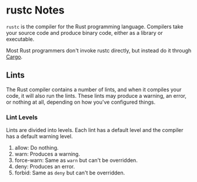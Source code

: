 # rustc Notes

`rustc` is the compiler for the Rust programming language. Compilers take your source code and produce binary code, either as a library or executable.

Most Rust programmers don't invoke rustc directly, but instead do it through [Cargo](https://doc.rust-lang.org/cargo/index.html).

## Lints

The Rust compiler contains a number of lints, and when it compiles your code, it will also run the lints. These lints may produce a warning, an error, or nothing at all, depending on how you've configured things.

### Lint Levels

Lints are divided into levels. Each lint has a default level and the compiler has a default warning level.

1. allow: Do nothing.
2. warn: Produces a warning.
3. force-warn: Same as `warn` but can't be overridden.
4. deny: Produces an error.
5. forbid: Same as `deny` but can't be overridden.
